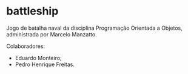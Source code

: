# battleship

Jogo de batalha naval da disciplina Programação Orientada a Objetos, administrada por Marcelo Manzatto.

Colaboradores:
* Eduardo Monteiro;
* Pedro Henrique Freitas.